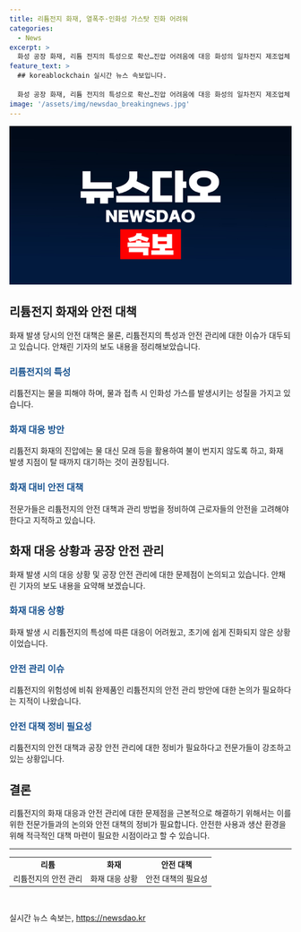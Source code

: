 ```yaml
---
title: 리튬전지 화재, 열폭주·인화성 가스탓 진화 어려워
categories:
  - News
excerpt: >
  화성 공장 화재, 리튬 전지의 특성으로 확산…진압 어려움에 대응 화성의 일차전지 제조업체 아리셀에서 발생한 화재는 리튬전지의 특성으로 연기가 확산하고 진압에 어려움을 겪었습니다. 리튬전지는 물을 뿌리면 오히려 열이 더 오르고 인화성 가스가 나오는 특성을 가지고 있어, 진화에 어려움을 겪었습니다. 공장 내 다량의 배터리가 보관되어 있었고, 이에 대응하기 위한 적절한 관리 방법이 필요하다는 지적이 나오고 있습니다. 
feature_text: >
  ## koreablockchain 실시간 뉴스 속보입니다.

  화성 공장 화재, 리튬 전지의 특성으로 확산…진압 어려움에 대응 화성의 일차전지 제조업체 아리셀에서 발생한 화재는 리튬전지의 특성으로 연기가 확산하고 진압에 어려움을 겪었습니다. 리튬전지는 물을 뿌리면 오히려 열이 더 오르고 인화성 가스가 나오는 특성을 가지고 있어, 진화에 어려움을 겪었습니다. 공장 내 다량의 배터리가 보관되어 있었고, 이에 대응하기 위한 적절한 관리 방법이 필요하다는 지적이 나오고 있습니다. 
image: '/assets/img/newsdao_breakingnews.jpg'
---
```


<p><img src="/assets/img/newsdao_breakingnews.jpg" alt="koreablockchain 속보" /></p>

<h2 data-ke-size="size26">리튬전지 화재와 안전 대책</h2>

<p data-ke-size="size16">화재 발생 당시의 안전 대책은 물론, 리튬전지의 특성과 안전 관리에 대한 이슈가 대두되고 있습니다. 안채린 기자의 보도 내용을 정리해보았습니다.</p>

<h3><b><span style="color: #1a5490;">리튬전지의 특성</span></b></h3>

<p data-ke-size="size16">리튬전지는 물을 피해야 하며, 물과 접촉 시 인화성 가스를 발생시키는 성질을 가지고 있습니다.</p>

<h3><b><span style="color: #1a5490;">화재 대응 방안</span></b></h3>

<p data-ke-size="size16">리튬전지 화재의 진압에는 물 대신 모래 등을 활용하여 불이 번지지 않도록 하고, 화재 발생 지점이 탈 때까지 대기하는 것이 권장됩니다.</p>

<h3><b><span style="color: #1a5490;">화재 대비 안전 대책</span></b></h3>

<p data-ke-size="size16">전문가들은 리튬전지의 안전 대책과 관리 방법을 정비하여 근로자들의 안전을 고려해야 한다고 지적하고 있습니다.</p>

<h2 data-ke-size="size26">화재 대응 상황과 공장 안전 관리</h2>

<p data-ke-size="size16">화재 발생 시의 대응 상황 및 공장 안전 관리에 대한 문제점이 논의되고 있습니다. 안채린 기자의 보도 내용을 요약해 보겠습니다.</p>

<h3><b><span style="color: #1a5490;">화재 대응 상황</span></b></h3>

<p data-ke-size="size16">화재 발생 시 리튬전지의 특성에 따른 대응이 어려웠고, 초기에 쉽게 진화되지 않은 상황이었습니다.</p>

<h3><b><span style="color: #1a5490;">안전 관리 이슈</span></b></h3>

<p data-ke-size="size16">리튬전지의 위험성에 비춰 완제품인 리튬전지의 안전 관리 방안에 대한 논의가 필요하다는 지적이 나왔습니다.</p>

<h3><b><span style="color: #1a5490;">안전 대책 정비 필요성</span></b></h3>

<p data-ke-size="size16">리튬전지의 안전 대책과 공장 안전 관리에 대한 정비가 필요하다고 전문가들이 강조하고 있는 상황입니다.</p>

<h2 data-ke-size="size26">결론</h2>

<p data-ke-size="size16">리튬전지의 화재 대응과 안전 관리에 대한 문제점을 근본적으로 해결하기 위해서는 이를 위한 전문가들과의 논의와 안전 대책의 정비가 필요합니다. 안전한 사용과 생산 환경을 위해 적극적인 대책 마련이 필요한 시점이라고 할 수 있습니다.</p>

<hr>

<table>
  <tbody>
    <tr>
      <td style="text-align: center; height: 17px;"><b>리튬</b></td>
      <td style="text-align: center; height: 17px;"><b>화재</b></td>
      <td style="text-align: center; height: 17px;"><b>안전 대책</b></td>
    </tr>
    <tr>
      <td style="text-align: center; height: 17px;">리튬전지의 안전 관리</td>
      <td style="text-align: center; height: 17px;">화재 대응 상황</td>
      <td style="text-align: center; height: 17px;">안전 대책의 필요성</td>
    </tr>
  </tbody>
</table>

<p data-ke-size="size16">&nbsp;</p>
실시간 뉴스 속보는, <a href="https://newsdao.kr" rel="dofollow">https://newsdao.kr</a>


